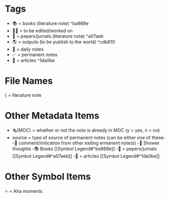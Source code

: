 # Tags
- 📚 = books (literature note) ^ba988e
- ✍🏾 = to be edited/worked on
- 📜 = pepers/jurnals (literature note) ^a07aeb
- 🌎 = outputs (to be publish to the world) ^cdb810
- 📝 = daily notes
- ✅ = permanent notes
- 📰 = articles ^1da0be

# File Names

{ = literature note

# Other Metadata Items
- 🗞️(MOC) = whether or not the note is already in MOC (y = yes, n = no)
- source = type of source of permanent notes (can be either one of these:
-💭 comment/imlication from other exiting ermanent note(s)
-🚿 Shower thoughts
-📚 Books [[Symbol Legend#^ba988e]]
-📜 = pepers/jurnals [[Symbol Legend#^a07aeb]]
-📰 = articles [[Symbol Legend#^1da0be]]

# Other Symbol Items
⭐ = Aha moments